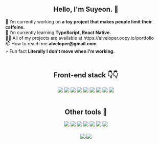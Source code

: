 <div align="center">
  <h2>Hello, I'm Suyeon. 👋 </h2>
  <div align="left">
    🔭 I’m currently working on <b>a toy project that makes people limit their caffeine.</b>
    <br />
    🌱 I’m currently learning <b>TypeScript, React Native.</b>
    <br />
    👨‍💻 All of my projects are available at https://alveloper.oopy.io/portfolio
    <br />
    📫 How to reach me <b>alveloper@gmail.com</b>
    <br />
    ⚡ Fun fact <b>Literally I don't move when I'm working.</b>
  </div>
  <br />
  <h2>Front-end stack 👇👇</h2>
  <img src="https://img.shields.io/badge/HTML-E34F26?style=flat-square&logo=HTML5&logoColor=white"/>
  <img src="https://img.shields.io/badge/CSS3-1572B6?style=flat-square&logo=CSS3&logoColor=white"/>
  <img src="https://img.shields.io/badge/JavaScript-F7DF1E?style=flat-square&logo=JavaScript&logoColor=white"/>
  <img src="https://img.shields.io/badge/React-61DAFB?style=flat-square&logo=React&logoColor=white"/>
  <img src="https://img.shields.io/badge/npm-CB3837?style=flat-square&logo=npm&logoColor=white"/>
  <img src="https://img.shields.io/badge/yarn-2C8EBB?style=flat-square&logo=yarn&logoColor=white"/>
  <img src="https://img.shields.io/badge/ESLint-4B32C3?style=flat-square&logo=ESLint&logoColor=white"/>
  <img src="https://img.shields.io/badge/Prettier-F7B93E?style=flat-square&logo=Prettier&logoColor=white"/>
  <img src="https://img.shields.io/badge/Expo-000020?style=flat-square&logo=Expo&logoColor=white"/>
  <br />
  <br />
  <h2>Other tools 🤝 </h2> 
  <img src="https://img.shields.io/badge/Figma-F24E1E?style=flat-square&logo=Figma&logoColor=white"/>
  <img src="https://img.shields.io/badge/Git-F05032?style=flat-square&logo=Git&logoColor=white"/>
  <img src="https://img.shields.io/badge/GitHub-181717?style=flat-square&logo=GitHub&logoColor=white"/>
  <img src="https://img.shields.io/badge/Postman-FF6C37?style=flat-square&logo=Postman&logoColor=white"/> 
  <img src="https://img.shields.io/badge/Slack-4A154B?style=flat-square&logo=Slack&logoColor=white"/>
  <img src="https://img.shields.io/badge/Firebase-FFCA28?style=flat-square&logo=Firebase&logoColor=white"/>
  <img src="https://img.shields.io/badge/Visual Studio Code-007ACC?style=flat-square&logo=Visual Studio Code&logoColor=white"/>
  <br />
  <br />
  <a href="https://github.com/alveloper/github-readme-stats">
    <img align="center" src="https://github-readme-stats.vercel.app/api?username=alveloper&theme=vision-friendly-dark&show_icons=true" />
  </a>
  <a href="https://github.com/alveloper/github-readme-stats">
    <img align="center" src="https://github-readme-stats.vercel.app/api/top-langs/?username=alveloper&layout=compact&theme=vision-friendly-dark&show_icons=true" />
  </a>
  
  <br />
</div>
